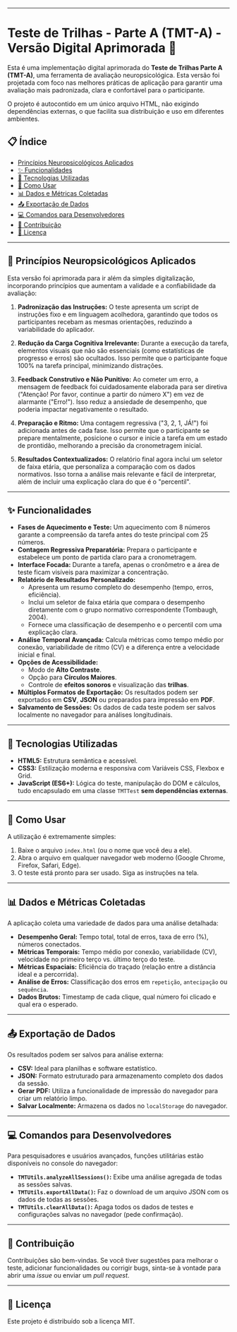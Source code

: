 -----

# Teste de Trilhas - Parte A (TMT-A) - Versão Digital Aprimorada 🧠

[](https://developer.mozilla.org/pt-BR/docs/Web/HTML)
[](https://developer.mozilla.org/pt-BR/docs/Web/CSS)
[](https://developer.mozilla.org/pt-BR/docs/Web/JavaScript)

Esta é uma implementação digital aprimorada do **Teste de Trilhas Parte A (TMT-A)**, uma ferramenta de avaliação neuropsicológica. Esta versão foi projetada com foco nas melhores práticas de aplicação para garantir uma avaliação mais padronizada, clara e confortável para o participante.

O projeto é autocontido em um único arquivo HTML, não exigindo dependências externas, o que facilita sua distribuição e uso em diferentes ambientes.

## 📋 Índice

  * [Princípios Neuropsicológicos Aplicados](https://www.google.com/search?q=%23-princ%C3%ADpios-neuropsicol%C3%B3gicos-aplicados)
  * [✨ Funcionalidades](https://www.google.com/search?q=%23-funcionalidades)
  * [🚀 Tecnologias Utilizadas](https://www.google.com/search?q=%23-tecnologias-utilizadas)
  * [🔧 Como Usar](https://www.google.com/search?q=%23-como-usar)
  * [📊 Dados e Métricas Coletadas](https://www.google.com/search?q=%23-dados-e-m%C3%A9tricas-coletadas)
  * [📤 Exportação de Dados](https://www.google.com/search?q=%23-exporta%C3%A7%C3%A3o-de-dados)
  * [💻 Comandos para Desenvolvedores](https://www.google.com/search?q=%23-comandos-para-desenvolvedores)
  * [🤝 Contribuição](https://www.google.com/search?q=%23-contribui%C3%A7%C3%A3o)
  * [📄 Licença](https://www.google.com/search?q=%23-licen%C3%A7a)

-----

## 🧠 Princípios Neuropsicológicos Aplicados

Esta versão foi aprimorada para ir além da simples digitalização, incorporando princípios que aumentam a validade e a confiabilidade da avaliação:

1.  **Padronização das Instruções:** O teste apresenta um script de instruções fixo e em linguagem acolhedora, garantindo que todos os participantes recebam as mesmas orientações, reduzindo a variabilidade do aplicador.

2.  **Redução da Carga Cognitiva Irrelevante:** Durante a execução da tarefa, elementos visuais que não são essenciais (como estatísticas de progresso e erros) são ocultados. Isso permite que o participante foque 100% na tarefa principal, minimizando distrações.

3.  **Feedback Construtivo e Não Punitivo:** Ao cometer um erro, a mensagem de feedback foi cuidadosamente elaborada para ser diretiva ("Atenção\! Por favor, continue a partir do número X") em vez de alarmante ("Erro\!"). Isso reduz a ansiedade de desempenho, que poderia impactar negativamente o resultado.

4.  **Preparação e Ritmo:** Uma contagem regressiva ("3, 2, 1, JÁ\!") foi adicionada antes de cada fase. Isso permite que o participante se prepare mentalmente, posicione o cursor e inicie a tarefa em um estado de prontidão, melhorando a precisão da cronometragem inicial.

5.  **Resultados Contextualizados:** O relatório final agora inclui um seletor de faixa etária, que personaliza a comparação com os dados normativos. Isso torna a análise mais relevante e fácil de interpretar, além de incluir uma explicação clara do que é o "percentil".

-----

## ✨ Funcionalidades

  * **Fases de Aquecimento e Teste:** Um aquecimento com 8 números garante a compreensão da tarefa antes do teste principal com 25 números.
  * **Contagem Regressiva Preparatória:** Prepara o participante e estabelece um ponto de partida claro para a cronometragem.
  * **Interface Focada:** Durante a tarefa, apenas o cronômetro e a área de teste ficam visíveis para maximizar a concentração.
  * **Relatório de Resultados Personalizado:**
      * Apresenta um resumo completo do desempenho (tempo, erros, eficiência).
      * Inclui um seletor de faixa etária que compara o desempenho diretamente com o grupo normativo correspondente (Tombaugh, 2004).
      * Fornece uma classificação de desempenho e o percentil com uma explicação clara.
  * **Análise Temporal Avançada:** Calcula métricas como tempo médio por conexão, variabilidade de ritmo (CV) e a diferença entre a velocidade inicial e final.
  * **Opções de Acessibilidade:**
      * Modo de **Alto Contraste**.
      * Opção para **Círculos Maiores**.
      * Controle de **efeitos sonoros** e visualização das **trilhas**.
  * **Múltiplos Formatos de Exportação:** Os resultados podem ser exportados em **CSV**, **JSON** ou preparados para impressão em **PDF**.
  * **Salvamento de Sessões:** Os dados de cada teste podem ser salvos localmente no navegador para análises longitudinais.

-----

## 🚀 Tecnologias Utilizadas

  * **HTML5:** Estrutura semântica e acessível.
  * **CSS3:** Estilização moderna e responsiva com Variáveis CSS, Flexbox e Grid.
  * **JavaScript (ES6+):** Lógica do teste, manipulação do DOM e cálculos, tudo encapsulado em uma classe `TMTTest` **sem dependências externas**.

-----

## 🔧 Como Usar

A utilização é extremamente simples:

1.  Baixe o arquivo `index.html` (ou o nome que você deu a ele).
2.  Abra o arquivo em qualquer navegador web moderno (Google Chrome, Firefox, Safari, Edge).
3.  O teste está pronto para ser usado. Siga as instruções na tela.

-----

## 📊 Dados e Métricas Coletadas

A aplicação coleta uma variedade de dados para uma análise detalhada:

  * **Desempenho Geral:** Tempo total, total de erros, taxa de erro (%), números conectados.
  * **Métricas Temporais:** Tempo médio por conexão, variabilidade (CV), velocidade no primeiro terço vs. último terço do teste.
  * **Métricas Espaciais:** Eficiência do traçado (relação entre a distância ideal e a percorrida).
  * **Análise de Erros:** Classificação dos erros em `repetição`, `antecipação` ou `sequência`.
  * **Dados Brutos:** Timestamp de cada clique, qual número foi clicado e qual era o esperado.

-----

## 📤 Exportação de Dados

Os resultados podem ser salvos para análise externa:

  * **CSV:** Ideal para planilhas e software estatístico.
  * **JSON:** Formato estruturado para armazenamento completo dos dados da sessão.
  * **Gerar PDF:** Utiliza a funcionalidade de impressão do navegador para criar um relatório limpo.
  * **Salvar Localmente:** Armazena os dados no `localStorage` do navegador.

-----

## 💻 Comandos para Desenvolvedores

Para pesquisadores e usuários avançados, funções utilitárias estão disponíveis no console do navegador:

  * **`TMTUtils.analyzeAllSessions()`:** Exibe uma análise agregada de todas as sessões salvas.
  * **`TMTUtils.exportAllData()`:** Faz o download de um arquivo JSON com os dados de todas as sessões.
  * **`TMTUtils.clearAllData()`:** Apaga todos os dados de testes e configurações salvas no navegador (pede confirmação).

-----

## 🤝 Contribuição

Contribuições são bem-vindas. Se você tiver sugestões para melhorar o teste, adicionar funcionalidades ou corrigir bugs, sinta-se à vontade para abrir uma *issue* ou enviar um *pull request*.

-----

## 📄 Licença

Este projeto é distribuído sob a licença MIT.
